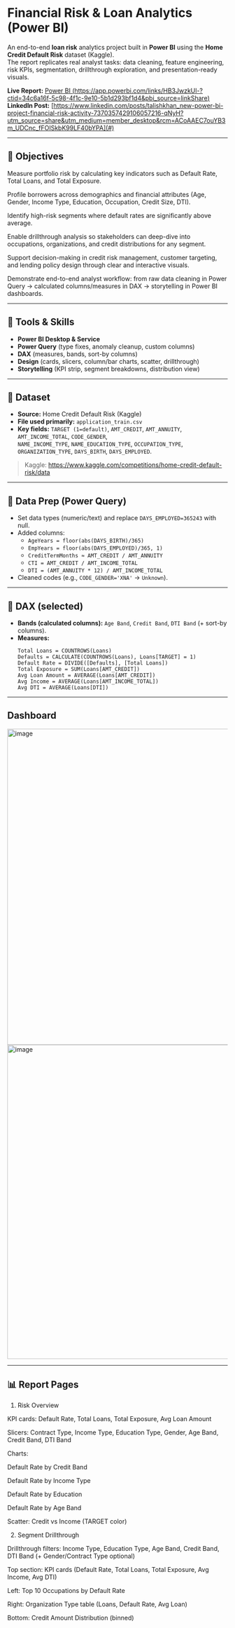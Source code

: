 # Financial Risk & Loan Analytics (Power BI)

An end-to-end **loan risk** analytics project built in **Power BI** using the **Home Credit Default Risk** dataset (Kaggle).  
The report replicates real analyst tasks: data cleaning, feature engineering, risk KPIs, segmentation, drillthrough exploration, and presentation-ready visuals.

**Live Report:** [Power BI (https://app.powerbi.com/links/HB3JwzkUl-?ctid=34c6a16f-5c98-4f1c-9e10-5b1d293bf1d4&pbi_source=linkShare)](#)  
**LinkedIn Post:** [https://www.linkedin.com/posts/talishkhan_new-power-bi-project-financial-risk-activity-7370357429106057216-qNyH?utm_source=share&utm_medium=member_desktop&rcm=ACoAAEC7ouYB3m_UDCnc_fFOISkbK99LF40bYPA](#)

---

## 🎯 Objectives
Measure portfolio risk by calculating key indicators such as Default Rate, Total Loans, and Total Exposure.

Profile borrowers across demographics and financial attributes (Age, Gender, Income Type, Education, Occupation, Credit Size, DTI).

Identify high-risk segments where default rates are significantly above average.

Enable drillthrough analysis so stakeholders can deep-dive into occupations, organizations, and credit distributions for any segment.

Support decision-making in credit risk management, customer targeting, and lending policy design through clear and interactive visuals.

Demonstrate end-to-end analyst workflow: from raw data cleaning in Power Query → calculated columns/measures in DAX → storytelling in Power BI dashboards.

---

## 🧰 Tools & Skills
- **Power BI Desktop & Service**
- **Power Query** (type fixes, anomaly cleanup, custom columns)
- **DAX** (measures, bands, sort-by columns)
- **Design** (cards, slicers, column/bar charts, scatter, drillthrough)
- **Storytelling** (KPI strip, segment breakdowns, distribution view)

---

## 📂 Dataset
- **Source:** Home Credit Default Risk (Kaggle)  
- **File used primarily:** `application_train.csv`  
- **Key fields:** `TARGET (1=default)`, `AMT_CREDIT`, `AMT_ANNUITY`, `AMT_INCOME_TOTAL`, `CODE_GENDER`,  
  `NAME_INCOME_TYPE`, `NAME_EDUCATION_TYPE`, `OCCUPATION_TYPE`, `ORGANIZATION_TYPE`, `DAYS_BIRTH`, `DAYS_EMPLOYED`.

> Kaggle: https://www.kaggle.com/competitions/home-credit-default-risk/data

---

## 🧼 Data Prep (Power Query)
- Set data types (numeric/text) and replace `DAYS_EMPLOYED=365243` with null.
- Added columns:
  - `AgeYears = floor(abs(DAYS_BIRTH)/365)`
  - `EmpYears = floor(abs(DAYS_EMPLOYED)/365, 1)`
  - `CreditTermMonths ≈ AMT_CREDIT / AMT_ANNUITY`
  - `CTI = AMT_CREDIT / AMT_INCOME_TOTAL`
  - `DTI = (AMT_ANNUITY * 12) / AMT_INCOME_TOTAL`
- Cleaned codes (e.g., `CODE_GENDER='XNA'` → `Unknown`).

---

## 🧮 DAX (selected)
- **Bands (calculated columns):** `Age Band`, `Credit Band`, `DTI Band` (+ sort-by columns).  
- **Measures:**
  ```DAX
  Total Loans = COUNTROWS(Loans)
  Defaults = CALCULATE(COUNTROWS(Loans), Loans[TARGET] = 1)
  Default Rate = DIVIDE([Defaults], [Total Loans])
  Total Exposure = SUM(Loans[AMT_CREDIT])
  Avg Loan Amount = AVERAGE(Loans[AMT_CREDIT])
  Avg Income = AVERAGE(Loans[AMT_INCOME_TOTAL])
  Avg DTI = AVERAGE(Loans[DTI])

---

## Dashboard
<img width="1282" height="721" alt="image" src="https://github.com/user-attachments/assets/0534f77d-320f-4995-8765-725b59c5e2e9" />
<img width="1281" height="717" alt="image" src="https://github.com/user-attachments/assets/59352f6a-360b-4a39-be64-5401300d4a4d" />

---

## 📊 Report Pages
1) Risk Overview

KPI cards: Default Rate, Total Loans, Total Exposure, Avg Loan Amount

Slicers: Contract Type, Income Type, Education Type, Gender, Age Band, Credit Band, DTI Band

Charts:

Default Rate by Credit Band

Default Rate by Income Type

Default Rate by Education

Default Rate by Age Band

Scatter: Credit vs Income (TARGET color)

2) Segment Drillthrough

Drillthrough filters: Income Type, Education Type, Age Band, Credit Band, DTI Band (+ Gender/Contract Type optional)

Top section: KPI cards (Default Rate, Total Loans, Total Exposure, Avg Income, Avg DTI)

Left: Top 10 Occupations by Default Rate

Right: Organization Type table (Loans, Default Rate, Avg Loan)

Bottom: Credit Amount Distribution (binned)

